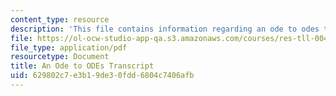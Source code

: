 ```yaml
---
content_type: resource
description: 'This file contains information regarding an ode to odes transcript. '
file: https://ol-ocw-studio-app-qa.s3.amazonaws.com/courses/res-tll-004-stem-concept-videos-fall-2013/629802c7e3b19de30fdd6804c7406afb_MITRES_TLL-004F13_AnOdeTo.pdf
file_type: application/pdf
resourcetype: Document
title: An Ode to ODEs Transcript
uid: 629802c7-e3b1-9de3-0fdd-6804c7406afb
---
```

